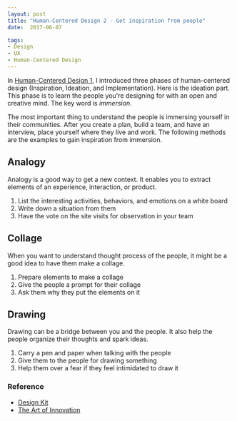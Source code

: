 ```yaml
---
layout: post
title: "Human-Centered Design 2 - Get inspiration from people"
date:  2017-06-07

tags:
- Design
- UX
- Human-Centered Design
---
```


In [Human-Centered Design 1]({{site.github.url}}/2017/05/17/mindset.html), I introduced three phases of human-centered design (Inspiration, Ideation, and Implementation). Here is the ideation part. This phase is to learn the people you're designing for with an open and creative mind. The key word is *immersion*.

The most important thing to understand the people is immersing yourself in their communities. After you create a plan, build a team, and have an interview, place yourself where they live and work. The following methods are the examples to gain inspiration from immersion.

## Analogy

Analogy is a good way to get a new context. It enables you to extract elements of an experience, interaction, or product.

1. List the interesting activities, behaviors, and emotions on a white board
1. Write down a situation from them
1. Have the vote on the site visits for observation in your team

## Collage

When you want to understand thought process of the people, it might be a good idea to have them make a collage.

1. Prepare elements to make a collage
1. Give the people a prompt for their collage
1. Ask them why they put the elements on it

## Drawing

Drawing can be a bridge between you and the people. It also help the people organize their thoughts and spark ideas.

1. Carry a pen and paper when talking with the people
1. Give them to the people for drawing something
1. Help them over a fear if they feel intimidated to draw it

### Reference

<div class="list">
  <ul>
    <li><a href="http://www.designkit.org/">Design Kit</a></li>
    <li><a href="https://www.amazon.com/gp/product/B000S1LAUA/ref=as_li_tl?ie=UTF8&tag=schwalbe03-20&camp=1789&creative=9325&linkCode=as2&creativeASIN=B000S1LAUA&linkId=dde64f0e8246e22234becac66f7fca2a">The Art of Innovation</a></li>
 </ul>
</div>
